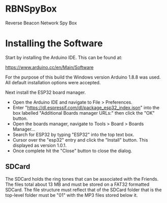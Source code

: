 # RBNSpyBox

Reverse Beacon Network Spy Box

# Installing the Software

Start by installing the Arduino IDE. This can be found at:

https://www.arduino.cc/en/Main/Software

For the purpose of this build the Windows version Arduino 1.8.8 was used. 
All default installation options were accepted.

Next install the ESP32 board manager.

- Open the Arduino IDE and navigate to File > Preferences.
- Enter "https://dl.espressif.com/dl/package_esp32_index.json" into the box labelled
"Additional Boards manager URLs:" then click the "OK" button.
- Open the boards manager, navigate to Tools > Board > Boards Manager...
- Search for ESP32 by typing "ESP32" into the top text box.
- Cursor over the "esp32" entry and click the "Install" button. This displayed as version 1.0.1.
- Once complete hit the "Close" button to close the dialog.

## SDCard

The SDCard holds the ring tones that can be associated with the Friends. The files total about 13 MB and must be stored on a FAT32 formatted SDCard. 
The file structure must reflect that of the SDCard folder that is the top-level folder must be "01" with the MP3 files stored below it.
